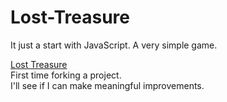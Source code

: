 # Lost-Treasure
It just a start with JavaScript. A very simple game.

<a href="https://lost-treasure.pages.dev/">Lost Treasure</a> <br>
First time forking a project. <br>
I'll see if I can make meaningful improvements.
